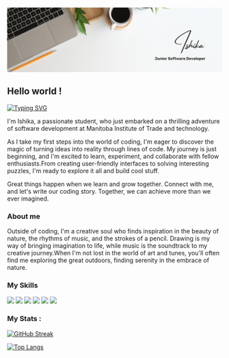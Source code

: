 ![Header](./github-banner.png)

## Hello world !
[![Typing SVG](https://readme-typing-svg.demolab.com?font=Fira+Code&pause=1000&random=false&width=435&lines=I'm+a+Software+Developer+Student)](https://git.io/typing-svg)
 
 I'm Ishika, a passionate student, who just embarked on a thrilling adventure of software development at Manitoba Institute of Trade and technology.
 
 As I take my first steps into the world of coding, I'm eager to discover the magic of turning ideas into reality through lines of code.
 My journey is just beginning, and I'm excited to learn, experiment, and collaborate with fellow enthusiasts.From creating user-friendly 
 interfaces to solving interesting puzzles, I'm ready to explore it all and build cool stuff.

 Great things happen when we learn and grow together. Connect with me, and let's write our coding story. 
 Together, we can achieve more than we ever imagined.

 
 ### About me

 Outside of coding, I'm a creative soul who finds inspiration in the beauty of nature, the rhythms of music, and the strokes of a pencil. Drawing is my 
 way of bringing imagination to life, while music is the soundtrack to my creative journey.When I'm not lost in the world of art and tunes, you'll 
 often find me exploring the great outdoors, finding serenity in the embrace of nature.


 ### My Skills

 <p>
   <img src="https://img.shields.io/badge/c%23-%23239120.svg?style=for-the-badge&logo=c-sharp&logoColor=white" />
   <img src="https://img.shields.io/badge/html5-%23E34F26.svg?style=for-the-badge&logo=html5&logoColor=white" />
   <img src="https://img.shields.io/badge/javascript-%23323330.svg?style=for-the-badge&logo=javascript&logoColor=%23F7DF1E" />
   <img src="https://img.shields.io/badge/markdown-%23000000.svg?style=for-the-badge&logo=markdown&logoColor=white" />
   <img src="https://img.shields.io/badge/node.js-6DA55F?style=for-the-badge&logo=node.js&logoColor=white" />
   <img src="https://img.shields.io/badge/visual%20studio-007ACC.svg?style=for-the-badge&logo=visual%20studio&logoColor=white" />
</p>

### My Stats :
[![GitHub Streak](https://github-readme-streak-stats.herokuapp.com?user=CodebyIshika&theme=python-dark&mode=weekly)](https://git.io/streak-stats)

[![Top Langs](https://github-readme-stats.vercel.app/api/top-langs/?username=CodebyIshika&layout=compact&theme=dark)](https://github.com/CodebyIshika/github-readme-stats)









